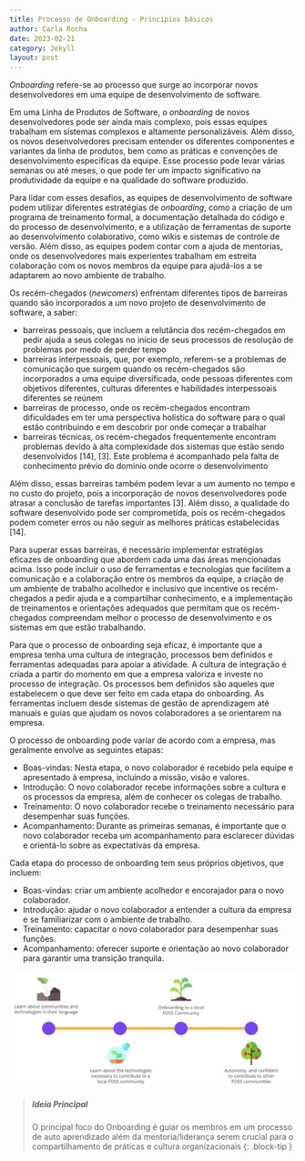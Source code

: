 ```yaml
---
title: Processo de Onboarding - Princípios básicos
author: Carla Rocha
date: 2023-02-21
category: Jekyll
layout: post
---
```


*Onboarding* refere-se ao processo que surge ao incorporar novos desenvolvedores em uma equipe de desenvolvimento de software.

Em uma Linha de Produtos de Software, o *onboarding* de novos desenvolvedores pode ser ainda mais complexo, pois essas equipes trabalham em sistemas complexos e altamente personalizáveis. Além disso, os novos desenvolvedores precisam entender os diferentes componentes e variantes da linha de produtos, bem como as práticas e convenções de desenvolvimento específicas da equipe. Esse processo pode levar várias semanas ou até meses, o que pode ter um impacto significativo na produtividade da equipe e na qualidade do software produzido.


Para lidar com esses desafios, as equipes de desenvolvimento de software podem utilizar diferentes estratégias de *onboarding*, como a criação de um programa de treinamento formal, a documentação detalhada do código e do processo de desenvolvimento, e a utilização de ferramentas de suporte ao desenvolvimento colaborativo, como wikis e sistemas de controle de versão. Além disso, as equipes podem contar com a ajuda de mentorias, onde os desenvolvedores mais experientes trabalham em estreita colaboração com os novos membros da equipe para ajudá-los a se adaptarem ao novo ambiente de trabalho.

Os recém-chegados (*newcomers*) enfrentam diferentes tipos de barreiras quando são incorporados a um novo projeto de desenvolvimento de software, a saber:
- barreiras pessoais, que incluem a relutância dos recém-chegados em pedir ajuda a seus colegas no início de seus processos de resolução de problemas por medo de perder tempo
- barreiras interpessoais, que, por exemplo, referem-se a problemas de comunicação que surgem quando os recém-chegados são incorporados a uma equipe diversificada, onde pessoas diferentes com objetivos diferentes, culturas diferentes e habilidades interpessoais diferentes se reúnem 
- barreiras de processo, onde os recém-chegados encontram dificuldades em ter uma perspectiva holística do software para o qual estão contribuindo e em descobrir por onde começar a trabalhar
- barreiras técnicas, os recém-chegados frequentemente encontram problemas devido à alta complexidade dos sistemas que estão sendo desenvolvidos [14], [3]. Este problema é acompanhado pela falta de conhecimento prévio do domínio onde ocorre o desenvolvimento 

Além disso, essas barreiras também podem levar a um aumento no tempo e no custo do projeto, pois a incorporação de novos desenvolvedores pode atrasar a conclusão de tarefas importantes [3]. Além disso, a qualidade do software desenvolvido pode ser comprometida, pois os recém-chegados podem cometer erros ou não seguir as melhores práticas estabelecidas [14].

Para superar essas barreiras, é necessário implementar estratégias eficazes de onboarding que abordem cada uma das áreas mencionadas acima. Isso pode incluir o uso de ferramentas e tecnologias que facilitem a comunicação e a colaboração entre os membros da equipe, a criação de um ambiente de trabalho acolhedor e inclusivo que incentive os recém-chegados a pedir ajuda e a compartilhar conhecimento, e a implementação de treinamentos e orientações adequados que permitam que os recém-chegados compreendam melhor o processo de desenvolvimento e os sistemas em que estão trabalhando.

Para que o processo de onboarding seja eficaz, é importante que a empresa tenha uma cultura de integração, processos bem definidos e ferramentas adequadas para apoiar a atividade. A cultura de integração é criada a partir do momento em que a empresa valoriza e investe no processo de integração. Os processos bem definidos são aqueles que estabelecem o que deve ser feito em cada etapa do onboarding. As ferramentas incluem desde sistemas de gestão de aprendizagem até manuais e guias que ajudam os novos colaboradores a se orientarem na empresa.

O processo de onboarding pode variar de acordo com a empresa, mas geralmente envolve as seguintes etapas:

- Boas-vindas: Nesta etapa, o novo colaborador é recebido pela equipe e apresentado à empresa, incluindo a missão, visão e valores.
- Introdução: O novo colaborador recebe informações sobre a cultura e os processos da empresa, além de conhecer os colegas de trabalho.
- Treinamento: O novo colaborador recebe o treinamento necessário para desempenhar suas funções.
- Acompanhamento: Durante as primeiras semanas, é importante que o novo colaborador receba um acompanhamento para esclarecer dúvidas e orientá-lo sobre as expectativas da empresa.

Cada etapa do processo de onboarding tem seus próprios objetivos, que incluem:

- Boas-vindas: criar um ambiente acolhedor e encorajador para o novo colaborador.
- Introdução: ajudar o novo colaborador a entender a cultura da empresa e se familiarizar com o ambiente de trabalho.
- Treinamento: capacitar o novo colaborador para desempenhar suas funções.
- Acompanhamento: oferecer suporte e orientação ao novo colaborador para garantir uma transição tranquila.

![image](/figs/boss.png)


> ##### Ideia Principal
>
> O principal foco do Onboarding é guiar os membros em um processo de auto aprendizado 
> além da mentoria/liderança serem crucial para o compartilhamento de práticas e cultura organizacionais
{: .block-tip }